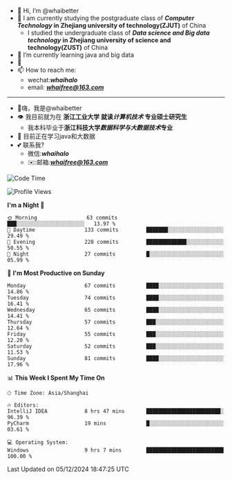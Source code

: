 - 👋 Hi, I’m @whaibetter
- 👀 I am currently studying the postgraduate class of ***Computer Technology* in Zhejiang university of technology(ZJUT)** of China
  -  I studied the undergraduate class of ***Data science and Big data technology* in Zhejiang university of science and technology(ZUST)** of China
- 🌱 I’m currently learning java and big data
- 💞️ 
- 📫 How to reach me: 
  - wechat:***whaihalo***
  - email: ***whaifree@163.com***
 ------------------------
- 👋嗨，我是@whaibetter
- 👁 我目前就为在 **浙江工业大学 就读*计算机技术* 专业硕士研究生**
  - 我本科毕业于**浙江科技大学*数据科学与大数据技术*专业**
- 🌴 目前正在学习java和大数据
- 💕 联系我?
  - 微信:***whaihalo***
  - ✉️:邮箱:***whaifree@163.com***

<!--START_SECTION:waka-->
![Code Time](http://img.shields.io/badge/Code%20Time-655%20hrs%2032%20mins-blue)

![Profile Views](http://img.shields.io/badge/Profile%20Views-0-blue)

**I'm a Night 🦉** 

```text
🌞 Morning                63 commits          ███░░░░░░░░░░░░░░░░░░░░░░   13.97 % 
🌆 Daytime                133 commits         ███████░░░░░░░░░░░░░░░░░░   29.49 % 
🌃 Evening                228 commits         █████████████░░░░░░░░░░░░   50.55 % 
🌙 Night                  27 commits          █░░░░░░░░░░░░░░░░░░░░░░░░   05.99 % 
```
📅 **I'm Most Productive on Sunday** 

```text
Monday                   67 commits          ████░░░░░░░░░░░░░░░░░░░░░   14.86 % 
Tuesday                  74 commits          ████░░░░░░░░░░░░░░░░░░░░░   16.41 % 
Wednesday                65 commits          ████░░░░░░░░░░░░░░░░░░░░░   14.41 % 
Thursday                 57 commits          ███░░░░░░░░░░░░░░░░░░░░░░   12.64 % 
Friday                   55 commits          ███░░░░░░░░░░░░░░░░░░░░░░   12.20 % 
Saturday                 52 commits          ███░░░░░░░░░░░░░░░░░░░░░░   11.53 % 
Sunday                   81 commits          ████░░░░░░░░░░░░░░░░░░░░░   17.96 % 
```


📊 **This Week I Spent My Time On** 

```text
🕑︎ Time Zone: Asia/Shanghai

🔥 Editors: 
IntelliJ IDEA            8 hrs 47 mins       ████████████████████████░   96.39 % 
PyCharm                  19 mins             █░░░░░░░░░░░░░░░░░░░░░░░░   03.61 % 

💻 Operating System: 
Windows                  9 hrs 7 mins        █████████████████████████   100.00 % 
```


 Last Updated on 05/12/2024 18:47:25 UTC
<!--END_SECTION:waka-->
